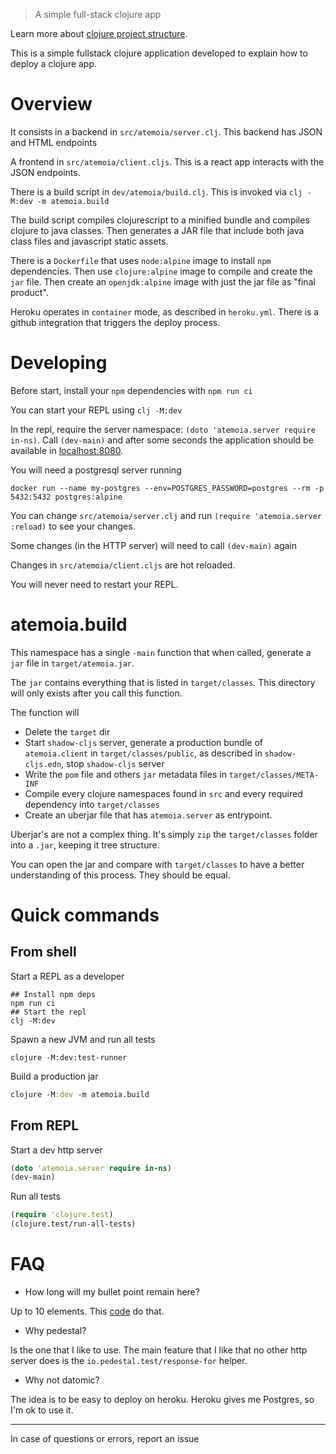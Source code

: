 
> A simple full-stack clojure app

Learn more about [clojure project structure](https://souenzzo.com.br/creating-a-clojure-project.html).


This is a simple fullstack clojure application developed to explain how to deploy a clojure app.

# Overview

It consists in a backend in `src/atemoia/server.clj`. This backend has JSON and HTML endpoints

A frontend in `src/atemoia/client.cljs`. This is a react app interacts with the JSON endpoints.

There is a build script in `dev/atemoia/build.clj`. This is invoked via `clj -M:dev -m atemoia.build`

The build script compiles clojurescript to a minified bundle and compiles clojure to java classes.
Then generates a JAR file that include both java class files and javascript static assets.

There is a `Dockerfile` that uses `node:alpine` image to install `npm` dependencies.
Then use `clojure:alpine` image to compile and create the `jar` file.
Then create an `openjdk:alpine` image with just the jar file as "final product".

Heroku operates in `container` mode, as described in `heroku.yml`.
There is a github integration that triggers the deploy process.

# Developing

Before start, install your `npm` dependencies with `npm run ci`

You can start your REPL using `clj -M:dev`

In the repl, require the server namespace: `(doto 'atemoia.server require in-ns)`.
Call `(dev-main)` and after some seconds the application should be available in [localhost:8080](http://localhost:8080).

You will need a postgresql server running

```shell
docker run --name my-postgres --env=POSTGRES_PASSWORD=postgres --rm -p 5432:5432 postgres:alpine
```

You can change `src/atemoia/server.clj` and run `(require 'atemoia.server :reload)` to see your changes.

Some changes (in the HTTP server) will need to call `(dev-main)` again

Changes in `src/atemoia/client.cljs` are hot reloaded.

You will never need to restart your REPL.

# atemoia.build

This namespace has a single `-main` function that when called, generate a `jar` file in `target/atemoia.jar`.

The `jar` contains everything that is listed in `target/classes`. This directory will only exists after you call this
function.

The function will

- Delete the `target` dir
- Start `shadow-cljs` server, generate a production bundle of `atemoia.client` in `target/classes/public`, as described
  in `shadow-cljs.edn`, stop `shadow-cljs` server
- Write the `pom` file and others `jar` metadata files in `target/classes/META-INF`
- Compile every clojure namespaces found in `src` and every required dependency into `target/classes`
- Create an uberjar file that has `atemoia.server` as entrypoint.

Uberjar's are not a complex thing. It's simply `zip` the `target/classes` folder into a `.jar`, keeping it tree
structure.

You can open the jar and compare with `target/classes` to have a better understanding of this process.
They should be equal.

# Quick commands

## From shell

Start a REPL as a developer

```shell
## Install npm deps
npm run ci
## Start the repl
clj -M:dev
```

Spawn a new JVM and run all tests

```shell
clojure -M:dev:test-runner
```

Build a production jar

```clojure
clojure -M:dev -m atemoia.build
```

## From REPL

Start a dev http server

```clojure
(doto 'atemoia.server require in-ns)
(dev-main)
```

Run all tests

```clojure
(require 'clojure.test)
(clojure.test/run-all-tests)
```

# FAQ

- How long will my bullet point remain here?

Up to 10 elements. This [code](https://github.com/souenzzo/atemoia/blob/main/src/atemoia/server.clj#L68) do that.

- Why pedestal?

Is the one that I like to use. The main feature that I like that no other http server does is
the `io.pedestal.test/response-for` helper.

- Why not datomic?

The idea is to be easy to deploy on heroku. Heroku gives me Postgres, so I'm ok to use it.

---

In case of questions or errors, report an issue
